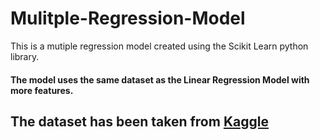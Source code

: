 # Mulitple-Regression-Model
This is a mutiple regression model created using the Scikit Learn python library.

#### The model uses the same dataset as the Linear Regression Model with more features. 

## The dataset has been taken from [Kaggle](https://www.kaggle.com/mohansacharya/graduate-admissions)
